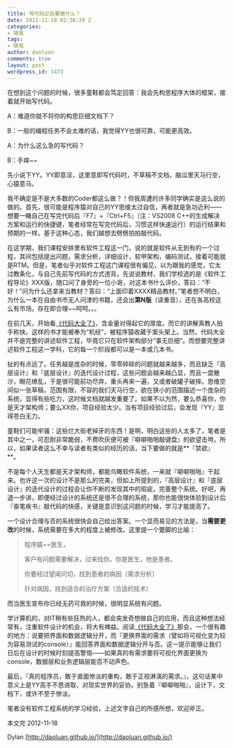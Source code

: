 ```yaml
---
title: 写代码之前要做什么？
date: 2012-11-18 02:38:29 Z
categories:
- 随笔
tags:
- 随笔
author: daoluan
comments: true
layout: post
wordpress_id: 1473
---
```


在想到这个问题的时候，很多童鞋都会笃定回答：我会先构思程序大体的框架，接着就开始写代码。

A：难道你就不将你的构思巨细文档下？

B：一般的编程任务不会太难的话，我觉得YY也很可靠，可能更高效。

A：为什么这么急的写代码？

B：手痒~~

<!-- more -->

先小说下YY。YY即意淫，这里意即写代码时，不草稿不文档，脑瓜里天马行空，心猿意马。

我不确定是不是大多数的Coder都这么做？！但我周遭的许多同学确实是这么说的做的。首先，很可能是程序猿对自己的YY思维太过自信，再者就是急功近利——想要一睹自己在写完代码后『F7』+『Ctrl+F5』（注：VS2008 C++的生成解决方案和运行的快捷键，笔者经常在写完代码后，习惯这样快速运行）的运行结果和预期的一样。基于这种心态，我们越想去劈劈拍拍敲代码。

在这学期，我们课程安排里有软件工程这一门，说的就是软件从无到有的一个过程，其间包括提出问题，需求分析，详细设计，软甲架构，编码测试，接着可能就是RTM。但是，笔者似乎对软件工程这门课程很有偏见，以为跟我的感觉，它太过教条化，与自己先前写代码的方式违背。先说说教材，我们学校选的是《软件工程导论》XXX版，随口问了身旁的一位小哥，对这本书什么评价，答曰：“不好！”问为什么还拿来当教材？答曰：“上面印着XXXX精品教材。”笔者想不明白，为什么一本在自由书市无人问津的书籍，还会出**第N版**（读重音），还在各高校这么有市场。存在即合理~~呵呵。。。

在前几天，开始看[《代码大全了》](http://book.douban.com/subject/1477390/)，含金量对得起它的厚度。而它的讲解真教人拍手称快。这样的书才能被奉为“机经”，被程序猿收藏于案头架上。当然，代码大全并不是完整的讲述软件工程，毕竟它只在软件架构部分“事无巨细”。而想要完整讲述软件工程这一学科，它的每一个阶段都可以是一本或几本书。

扯的有点远了。任务越是庞杂的时候，零零碎碎的问题就越来越多，而且缺乏『高层设计』和『底层设计』的迭代设计过程，这些问题会越来越凸显，而且一盘散沙，眼花缭乱，于是很可能前功尽弃，重头再来一遍，又或者破罐子破摔。思维空间似一张草稿，范围有限，不容的我们天马行空，欲在狭小的范围描述一个庞杂的系统，显得有些吃力，这时候文档就越发重要了。如果不以为然，要么恭喜你，你是天才架构师；要么XX你，项目经验太少。当有项目经验过后，会发现『YY』显得苍白无力。

童鞋们可能牢骚：这些烂大街老掉牙的东西！是啊，明白这些的人太多了，笔者是其中之一，可忍耐非常脆弱，不费吹灰便可被『噼噼啪啪敲键盘』的欲望击垮。所以，如果读者这么不幸与读者有类似的经历的话，当下要做的就是**『禁欲』**。

不是每个人天生都是天才架构师，都能鸟瞰软件系统，一来就『噼噼啪啪』干起来。也许这一次的设计不是那么的完美，但如上所提到的，『高层设计』和『底层设计』的迭代设计的过程会让你不断的发现其中的瑕疵，完善整个系统。好吧，再退一步讲，即便经过设计的系统还是很不合理的系统，那你也能很快体验到设计后『奋笔疾书』敲代码的快感，关键是意识到这问题的时候，学习才能提高了。

一个设计合理与否的系统很快会自己给出答案。一个显而易见的方法是，当**需要更改**的时候，系统需要在多大的程度上被修改。这里提一个蹩脚的比喻：


<blockquote><p>程序猿==医生，</p>
<p>客户有问题需要解决，过来找你。你是医生，他是患者。</p>
<p>你要经过望闻问切，找到患者的病因（需求分析）</p>
<p>针对病因，找到适合的治疗方案（合适的技术）</p></blockquote>


而当医生宣布你已经无药可救的时候，很明显系统有问题。

学计算机的，对IT稍有些狂热的人，都会突发奇想做自己的应用，而且这种想法经常有，注重软件设计的机会，将大有裨益。阅读[《代码大全了》](http://book.douban.com/subject/1477390/)那会，一个很有趣的地方：说要把界面和数据逻辑分开，而『更换界面的需求（譬如将可视化变为较为容易测试的console）』能回答界面和数据逻辑分开与否。这一提示能够让我们日后在设计的时候时刻提高警惕——如果真的有需求要将可视化界面更换为console，数据层和业务逻辑层能否不动声色。

最后，『真的程序员，敢于直面惨淡的重构，敢于正视淋漓的需求。』，这句话某中意义上是YY高手不思进取，对现实世界的妥协。别急着『噼噼啪啪』，设计下，文档下，或许不至于惨淡。

笔者没有软件工程系统的学习经验，上述文字自己的所感所想，欢迎斧正。

本文完 2012-11-18

Dylan [http://daoluan.github.io/](http://daoluan.github.io/)
